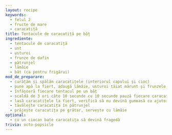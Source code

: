 ```yaml
---
layout: recipe
keywords:
  - felul 2
  - fructe de mare
  - caracatiță
title: Tentacule de caracatiță pe băț
ingrediente:
  - tentacule de caracatiță
  - unt
  - usturoi
  - frunze de dafin
  - pătrunjel
  - lămâie
  - băt (ca pentru frigărui)
mod_de_preparare:
  - curățăm și spălăm caracatițele (interiorul capului și cioc)
  - pune apă la fiert, adaugă lămâie, usturoi tăiat mărunt și frunzele de dafin
  - înfășoară fiecare tentacul pe un băț
  - scaldă de 3 ori câte 10 secunde cu 10 secunde pauză fiecare caracatiță pe rând în apa fiartă
  - lasă caracatițele la fiert, verifică să nu devină gumoasă cu ajutorul unui cuțit cu vârf ascuțit
  - tăvălește caracatița în pătrunjel
  - prăjește caracatița pe grătar, servește cu lămâie
opțional:
  - cu un ciocan bate caracatița să devină fragedă
trivia: octo-popsicle
---
```

